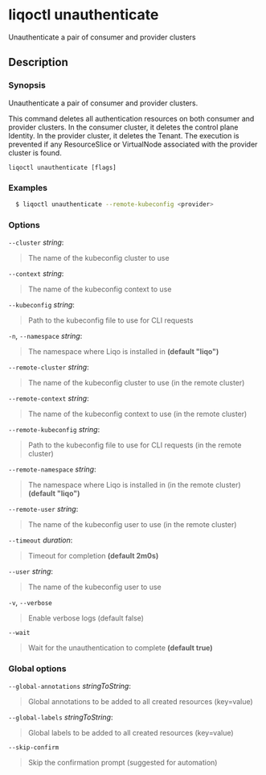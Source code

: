# liqoctl unauthenticate

Unauthenticate a pair of consumer and provider clusters

## Description

### Synopsis

Unauthenticate a pair of consumer and provider clusters.

This command deletes all authentication resources on both consumer and provider clusters.
In the consumer cluster, it deletes the control plane Identity.
In the provider cluster, it deletes the Tenant.
The execution is prevented if any ResourceSlice or VirtualNode associated with the provider cluster is found.



```
liqoctl unauthenticate [flags]
```

### Examples


```bash
  $ liqoctl unauthenticate --remote-kubeconfig <provider>
```





### Options
`--cluster` _string_:

>The name of the kubeconfig cluster to use

`--context` _string_:

>The name of the kubeconfig context to use

`--kubeconfig` _string_:

>Path to the kubeconfig file to use for CLI requests

`-n`, `--namespace` _string_:

>The namespace where Liqo is installed in **(default "liqo")**

`--remote-cluster` _string_:

>The name of the kubeconfig cluster to use (in the remote cluster)

`--remote-context` _string_:

>The name of the kubeconfig context to use (in the remote cluster)

`--remote-kubeconfig` _string_:

>Path to the kubeconfig file to use for CLI requests (in the remote cluster)

`--remote-namespace` _string_:

>The namespace where Liqo is installed in (in the remote cluster) **(default "liqo")**

`--remote-user` _string_:

>The name of the kubeconfig user to use (in the remote cluster)

`--timeout` _duration_:

>Timeout for completion **(default 2m0s)**

`--user` _string_:

>The name of the kubeconfig user to use

`-v`, `--verbose`

>Enable verbose logs (default false)

`--wait`

>Wait for the unauthentication to complete **(default true)**


### Global options

`--global-annotations` _stringToString_:

>Global annotations to be added to all created resources (key=value)

`--global-labels` _stringToString_:

>Global labels to be added to all created resources (key=value)

`--skip-confirm`

>Skip the confirmation prompt (suggested for automation)

